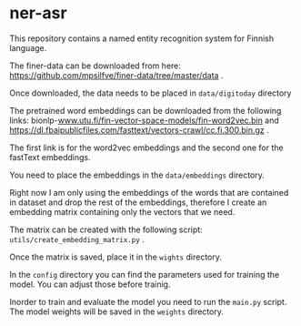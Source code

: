# ner-asr

This repository contains a named entity recognition system for Finnish language.

The finer-data can be downloaded from here: https://github.com/mpsilfve/finer-data/tree/master/data .

Once downloaded, the data needs to be placed in `data/digitoday` directory

The pretrained word embeddings can be downloaded from the following links: bionlp-www.utu.fi/fin-vector-space-models/fin-word2vec.bin and https://dl.fbaipublicfiles.com/fasttext/vectors-crawl/cc.fi.300.bin.gz .

The first link is for the word2vec embeddings and the second one for the fastText embeddings.

You need to place the embeddings in the `data/embeddings` directory.

Right now I am only using the embeddings of the words that are contained in dataset and drop the rest of the embeddings, therefore I create an embedding matrix containing only the vectors that we need.

The matrix can be created with the following script: `utils/create_embedding_matrix.py` .

Once the matrix is saved, place it in the `wights` directory.

In the `config` directory you can find the parameters used for training the model. You can adjust those before trainig.

Inorder to train and evaluate the model you need to run the `main.py` script.
The model weights will be saved in the `weights` directory.
